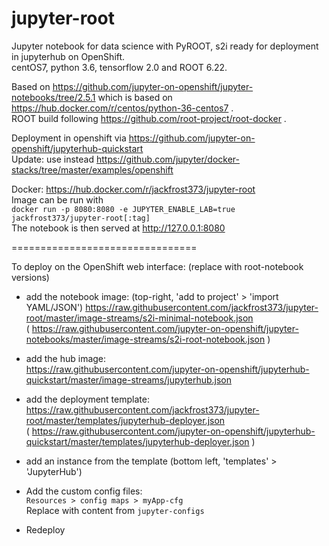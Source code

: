 # jupyter-root
Jupyter notebook for data science with PyROOT, s2i ready for deployment in jupyterhub on OpenShift.  
  centOS7, python 3.6, tensorflow 2.0 and ROOT 6.22.  

Based on https://github.com/jupyter-on-openshift/jupyter-notebooks/tree/2.5.1 which is based on https://hub.docker.com/r/centos/python-36-centos7 .  
ROOT build following https://github.com/root-project/root-docker .  

Deployment in openshift via https://github.com/jupyter-on-openshift/jupyterhub-quickstart  
Update: use instead https://github.com/jupyter/docker-stacks/tree/master/examples/openshift

Docker: https://hub.docker.com/r/jackfrost373/jupyter-root  
Image can be run with  
`docker run -p 8080:8080 -e JUPYTER_ENABLE_LAB=true jackfrost373/jupyter-root[:tag]`  
The notebook is then served at http://127.0.0.1:8080


================================

To deploy on the OpenShift web interface: (replace with root-notebook versions)

- add the notebook image:  (top-right, 'add to project' > 'import YAML/JSON')
https://raw.githubusercontent.com/jackfrost373/jupyter-root/master/image-streams/s2i-minimal-notebook.json  
( https://raw.githubusercontent.com/jupyter-on-openshift/jupyter-notebooks/master/image-streams/s2i-root-notebook.json )

- add the hub image:  
https://raw.githubusercontent.com/jupyter-on-openshift/jupyterhub-quickstart/master/image-streams/jupyterhub.json

- add the deployment template:  
https://raw.githubusercontent.com/jackfrost373/jupyter-root/master/templates/jupyterhub-deployer.json  
( https://raw.githubusercontent.com/jupyter-on-openshift/jupyterhub-quickstart/master/templates/jupyterhub-deployer.json )

- add an instance from the template (bottom left, 'templates' > 'JupyterHub')

- Add the custom config files:  
  `Resources > config maps > myApp-cfg`  
  Replace with content from `jupyter-configs`
  
- Redeploy

